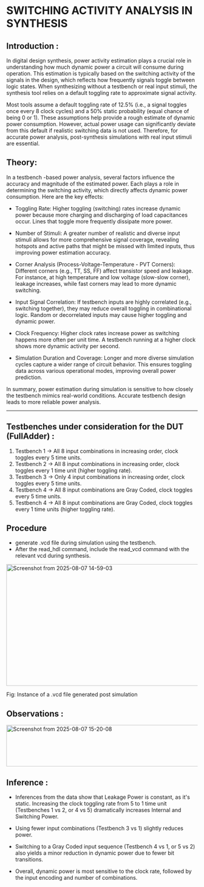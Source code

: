 # SWITCHING ACTIVITY ANALYSIS IN SYNTHESIS 
## Introduction :

In digital design synthesis, power activity estimation plays a crucial role in understanding how much dynamic power a circuit will consume during operation. This estimation is typically based on the switching activity of the signals in the design, which reflects how frequently signals toggle between logic states. When synthesizing without a testbench or real input stimuli, the synthesis tool relies on a default toggling rate to approximate signal activity. 

Most tools assume a default toggling rate of 12.5% (i.e., a signal toggles once every 8 clock cycles) and a 50% static probability (equal chance of being 0 or 1). These assumptions help provide a rough estimate of dynamic power consumption. However, actual power usage can significantly deviate from this default if realistic switching data is not used. Therefore, for accurate power analysis, post-synthesis simulations with real input stimuli are essential.

## Theory:
In a testbench -based power analysis, several factors influence the accuracy and magnitude of the estimated power. Each plays a role in determining the switching activity, which directly affects dynamic power consumption. Here are the key effects:

- Toggling Rate: Higher toggling (switching) rates increase dynamic power because more charging and discharging of load capacitances occur. Lines that toggle more frequently dissipate more power.

- Number of Stimuli: A greater number of realistic and diverse input stimuli allows for more comprehensive signal coverage, revealing hotspots and active paths that might be missed with limited inputs, thus improving power estimation accuracy.

- Corner Analysis (Process-Voltage-Temperature - PVT Corners): Different corners (e.g., TT, SS, FF) affect transistor speed and leakage. For instance, at high temperature and low voltage (slow-slow corner), leakage increases, while fast corners may lead to more dynamic switching.

- Input Signal Correlation: If testbench inputs are highly correlated (e.g., switching together), they may reduce overall toggling in combinational logic. Random or decorrelated inputs may cause higher toggling and dynamic power.

- Clock Frequency: Higher clock rates increase power as switching happens more often per unit time. A testbench running at a higher clock shows more dynamic activity per second.

- Simulation Duration and Coverage: Longer and more diverse simulation cycles capture a wider range of circuit behavior. This ensures toggling data across various operational modes, improving overall power prediction.

In summary, power estimation during simulation is sensitive to how closely the testbench mimics real-world conditions. Accurate testbench design leads to more reliable power analysis.

----

## Testbenches under consideration for the DUT (FullAdder) :
1. Testbench 1 -> All 8 input combinations in increasing order, clock toggles every 5 time units.
2. Testbench 2 -> All 8 input combinations in increasing order, clock toggles every 1 time unit (higher toggling rate).
3. Testbench 3 -> Only 4 input combinations in increasing order, clock toggles every 5 time units.
4. Testbench 4 -> All 8 input combinations are Gray Coded, clock toggles every 5 time units.
5. Testbench 4 -> All 8 input combinations are Gray Coded, clock toggles every 1 time units (higher toggling rate).

## Procedure 
- generate .vcd file during simulation using the testbench.
- After the read_hdl command, include the read_vcd command with the relevant vcd during synthesis.
<img width="567" height="320" alt="Screenshot from 2025-08-07 14-59-03" src="https://github.com/user-attachments/assets/7d0360a6-ed1d-444f-a395-c09b57053370" />


Fig: Instance of a .vcd file generated post simulation

## Observations :

<img width="533" height="109" alt="Screenshot from 2025-08-07 15-20-08" src="https://github.com/user-attachments/assets/975eb5a2-44ae-4bf0-9dac-7d7ffd8fc182" />

## Inference :

- Inferences from the data show that Leakage Power is constant, as it's static. Increasing the clock toggling rate from 5 to 1 time unit (Testbenches 1 vs 2, or 4 vs 5) dramatically increases Internal and Switching Power.

- Using fewer input combinations (Testbench 3 vs 1) slightly reduces power.

- Switching to a Gray Coded input sequence (Testbench 4 vs 1, or 5 vs 2) also yields a minor reduction in dynamic power due to fewer bit transitions. 

- Overall, dynamic power is most sensitive to the clock rate, followed by the input encoding and number of combinations.






   
